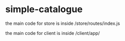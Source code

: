 # simple-catalogue
the main code for store is inside /store/routes/index.js

the main code for client is inside /client/app/
